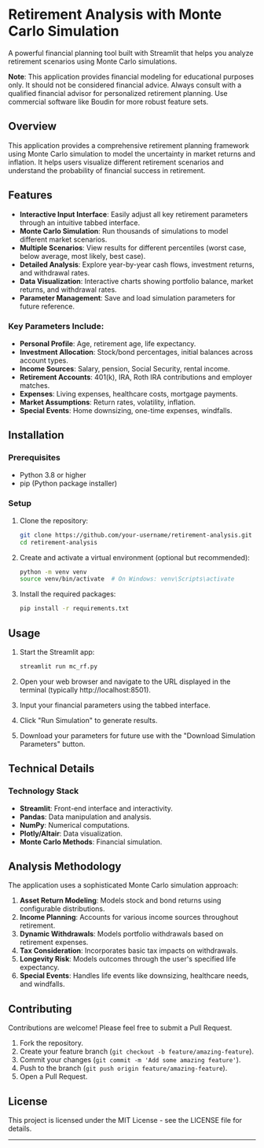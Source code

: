 
# Retirement Analysis with Monte Carlo Simulation

A powerful financial planning tool built with Streamlit that helps you analyze retirement scenarios using Monte Carlo simulations.

**Note**: This application provides financial modeling for educational purposes only. It should not be considered financial advice. Always consult with a qualified financial advisor for personalized retirement planning. Use commercial software like Boudin for more robust feature sets. 

## Overview

This application provides a comprehensive retirement planning framework using Monte Carlo simulation to model the uncertainty in market returns and inflation. It helps users visualize different retirement scenarios and understand the probability of financial success in retirement.

## Features

- **Interactive Input Interface**: Easily adjust all key retirement parameters through an intuitive tabbed interface.
- **Monte Carlo Simulation**: Run thousands of simulations to model different market scenarios.
- **Multiple Scenarios**: View results for different percentiles (worst case, below average, most likely, best case).
- **Detailed Analysis**: Explore year-by-year cash flows, investment returns, and withdrawal rates.
- **Data Visualization**: Interactive charts showing portfolio balance, market returns, and withdrawal rates.
- **Parameter Management**: Save and load simulation parameters for future reference.

### Key Parameters Include:

- **Personal Profile**: Age, retirement age, life expectancy.
- **Investment Allocation**: Stock/bond percentages, initial balances across account types.
- **Income Sources**: Salary, pension, Social Security, rental income.
- **Retirement Accounts**: 401(k), IRA, Roth IRA contributions and employer matches.
- **Expenses**: Living expenses, healthcare costs, mortgage payments.
- **Market Assumptions**: Return rates, volatility, inflation.
- **Special Events**: Home downsizing, one-time expenses, windfalls.

## Installation

### Prerequisites

- Python 3.8 or higher
- pip (Python package installer)

### Setup

1. Clone the repository:
   ```bash
   git clone https://github.com/your-username/retirement-analysis.git
   cd retirement-analysis
   ```

2. Create and activate a virtual environment (optional but recommended):
   ```bash
   python -m venv venv
   source venv/bin/activate  # On Windows: venv\Scripts\activate
   ```

3. Install the required packages:
   ```bash
   pip install -r requirements.txt
   ```

## Usage

1. Start the Streamlit app:
   ```bash
   streamlit run mc_rf.py
   ```

2. Open your web browser and navigate to the URL displayed in the terminal (typically http://localhost:8501).

3. Input your financial parameters using the tabbed interface.

4. Click "Run Simulation" to generate results.

5. Download your parameters for future use with the "Download Simulation Parameters" button.

## Technical Details

### Technology Stack

- **Streamlit**: Front-end interface and interactivity.
- **Pandas**: Data manipulation and analysis.
- **NumPy**: Numerical computations.
- **Plotly/Altair**: Data visualization.
- **Monte Carlo Methods**: Financial simulation.

## Analysis Methodology

The application uses a sophisticated Monte Carlo simulation approach:

1. **Asset Return Modeling**: Models stock and bond returns using configurable distributions.
2. **Income Planning**: Accounts for various income sources throughout retirement.
3. **Dynamic Withdrawals**: Models portfolio withdrawals based on retirement expenses.
4. **Tax Consideration**: Incorporates basic tax impacts on withdrawals.
5. **Longevity Risk**: Models outcomes through the user's specified life expectancy.
6. **Special Events**: Handles life events like downsizing, healthcare needs, and windfalls.

## Contributing

Contributions are welcome! Please feel free to submit a Pull Request.

1. Fork the repository.
2. Create your feature branch (`git checkout -b feature/amazing-feature`).
3. Commit your changes (`git commit -m 'Add some amazing feature'`).
4. Push to the branch (`git push origin feature/amazing-feature`).
5. Open a Pull Request.

## License

This project is licensed under the MIT License - see the LICENSE file for details.

---


```
